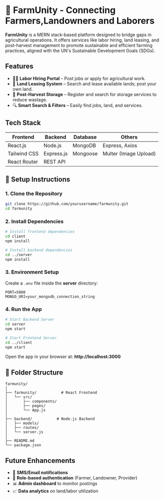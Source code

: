 # 🌾 FarmUnity - Connecting Farmers,Landowners and Laborers

**FarmUnity** is a MERN stack-based platform designed to bridge gaps in agricultural operations. It offers services like labor hiring, land leasing, and post-harvest management to promote sustainable and efficient farming practices, aligned with the UN's Sustainable Development Goals (SDGs).

##  Features

- 👨‍🌾 **Labor Hiring Portal** – Post jobs or apply for agricultural work.
- 🌱 **Land Leasing System** – Search and lease available lands; post your own land.
- 🧺 **Post-Harvest Storage** – Register and search for storage services to reduce wastage.
- 🔍 **Smart Search & Filters** – Easily find jobs, land, and services.

##  Tech Stack

| Frontend     | Backend       | Database | Others                 |
|--------------|---------------|----------|------------------------|
| React.js     | Node.js       | MongoDB  | Express, Axios         |
| Tailwind CSS | Express.js    | Mongoose | Multer (Image Upload)  |
| React Router | REST API      |          |                        |

## 🔧 Setup Instructions

### **1. Clone the Repository**

```bash
git clone https://github.com/yourusername/farmunity.git
cd farmunity
```

### **2. Install Dependencies**

```bash
# Install frontend dependencies
cd client
npm install

# Install backend dependencies
cd ../server
npm install
```

### **3. Environment Setup**

Create a `.env` file inside the **server** directory:

```env
PORT=5000
MONGO_URI=your_mongodb_connection_string
```

### **4. Run the App**

```bash
# Start Backend Server
cd server
npm start

# Start Frontend Server
cd ../client
npm start
```

Open the app in your browser at: **http://localhost:3000**

## 📁 Folder Structure

```
farmunity/
│
├── farmunity/           # React Frontend
│   └── src/
│       ├── components/
│       ├── pages/
│       └── App.js
│
├── backend/           # Node.js Backend
│   ├── models/
│   ├── routes/
│   └── server.js
│
├── README.md
└── package.json
```

##  Future Enhancements

- 📩 **SMS/Email notifications**
- 🔐 **Role-based authentication** (Farmer, Landowner, Provider)
- 📊 **Admin dashboard** to monitor postings
- 📈 **Data analytics** on land/labor utilization
